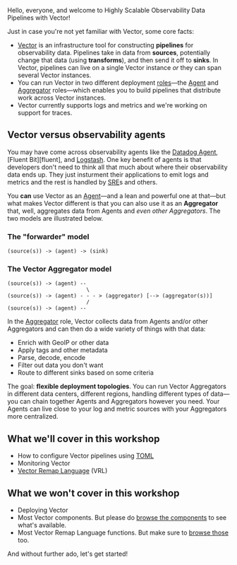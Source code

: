 Hello, everyone, and welcome to Highly Scalable Observability Data Pipelines with Vector!

Just in case you're not yet familiar with Vector, some core facts:

* [Vector] is an infrastructure tool for constructing **pipelines** for observability data. Pipelines take in data
  from **sources**, potentially change that data (using **transforms**), and then send it off to **sinks**. In Vector,
  pipelines can live on a single Vector instance *or* they can span several Vector instances.
* You can run Vector in two different deployment [roles]—the [Agent] and [Aggregator] roles—which enables you to build
  pipelines that distribute work across Vector instances.
* Vector currently supports logs and metrics and we're working on support for traces.

## Vector versus observability agents

You may have come across observability agents like the [Datadog Agent][datadog], [Fluent Bit][fluent], and [Logstash].
One key benefit of agents is that developers don't need to think all that much about where their observability data ends
up. They just insturment their applications to emit logs and metrics and the rest is handled by [SRE]s and others.

You **can** use Vector as an [Agent]—and a lean and powerful one at that—but what makes Vector different is that you can
also use it as an **Aggregator** that, well, aggregates data from Agents and *even other Aggregators*. The two models
are illustrated below.

### The "forwarder" model

```
(source(s)) -> (agent) -> (sink)
```

### The Vector Aggregator model

```
(source(s)) -> (agent) --
                         \
(source(s)) -> (agent) - - - > (aggregator) [--> (aggregator(s))]
                         /
(source(s)) -> (agent) --
```

In the [Aggregator] role, Vector collects data from Agents and/or other Aggregators and can then do a wide variety of
things with that data:

* Enrich with GeoIP or other data
* Apply tags and other metadata
* Parse, decode, encode
* Filter out data you don't want
* Route to different sinks based on some criteria

The goal: **flexible deployment topologies**. You can run Vector Aggregators in different data centers, different
regions, handling different types of data—you can chain together Agents and Aggregators however you need. Your Agents
can live close to your log and metric sources with your Aggregators more centralized.

## What we'll cover in this workshop

* How to configure Vector pipelines using [TOML]
* Monitoring Vector
* [Vector Remap Language][vrl] (VRL)

## What we won't cover in this workshop

* Deploying Vector
* Most Vector components. But please do [browse the components][components] to see what's available.
* Most Vector Remap Language functions. But make sure to [browse those][vrl_funcs] too.

And without further ado, let's get started!

[agent]: https://vector.dev/docs/setup/deployment/roles/#agent
[aggregator]: https://vector.dev/docs/setup/deployment/roles/#aggregator
[components]: https://vector.dev/components
[datadog]: https://docs.datadoghq.com/agent
[logstash]: https://www.elastic.co/logstash
[roles]: https://vector.dev/docs/setup/deployment/roles
[sre]: https://en.wikipedia.org/wiki/Site_reliability_engineering
[toml]: https://toml.io
[vector]: https://vector.dev
[vrl]: https://vrl.dev
[vrl_funcs]: https://vrl.dev/functions